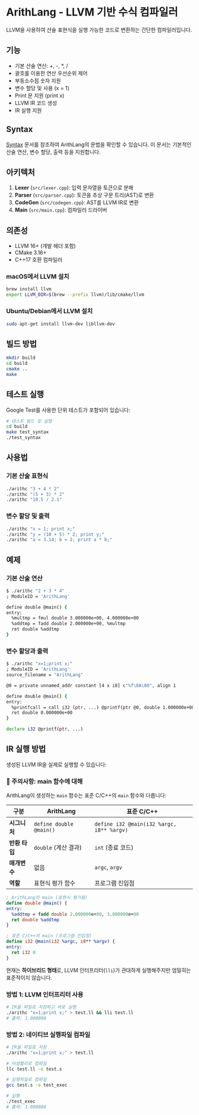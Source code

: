 # ArithLang - LLVM 기반 수식 컴파일러

LLVM을 사용하여 산술 표현식을 실행 가능한 코드로 변환하는 간단한 컴파일러입니다.

## 기능

- 기본 산술 연산: +, -, *, /
- 괄호를 이용한 연산 우선순위 제어
- 부동소수점 숫자 지원
- 변수 할당 및 사용 (x = 1)
- Print 문 지원 (print x)
- LLVM IR 코드 생성
- IR 실행 지원

## Syntax

[Syntax](syntax.md) 문서를 참조하여 ArithLang의 문법을 확인할 수 있습니다. 이 문서는 기본적인 산술 연산, 변수 할당, 출력 등을 지원합니다.

## 아키텍처

1. **Lexer** (`src/lexer.cpp`): 입력 문자열을 토큰으로 분해
2. **Parser** (`src/parser.cpp`): 토큰을 추상 구문 트리(AST)로 변환
3. **CodeGen** (`src/codegen.cpp`): AST를 LLVM IR로 변환
4. **Main** (`src/main.cpp`): 컴파일러 드라이버

## 의존성

- LLVM 16+ (개발 헤더 포함)
- CMake 3.16+
- C++17 호환 컴파일러

### macOS에서 LLVM 설치

```bash
brew install llvm
export LLVM_DIR=$(brew --prefix llvm)/lib/cmake/llvm
```

### Ubuntu/Debian에서 LLVM 설치

```bash
sudo apt-get install llvm-dev libllvm-dev
```

## 빌드 방법

```bash
mkdir build
cd build
cmake ..
make
```

## 테스트 실행

Google Test를 사용한 단위 테스트가 포함되어 있습니다:

```bash
# 테스트 빌드 및 실행
cd build
make test_syntax
./test_syntax
```

## 사용법

### 기본 산술 표현식
```bash
./arithc "3 + 4 * 2"
./arithc "(5 + 3) * 2"
./arithc "10.5 / 2.1"
```

### 변수 할당 및 출력
```bash
./arithc "x = 1; print x;"
./arithc "y = (10 + 5) * 2; print y;"
./arithc "a = 3.14; b = 2; print a * b;"
```

## 예제

### 기본 산술 연산
```bash
$ ./arithc "2 + 3 * 4"
; ModuleID = 'ArithLang'

define double @main() {
entry:
  %multmp = fmul double 3.000000e+00, 4.000000e+00
  %addtmp = fadd double 2.000000e+00, %multmp
  ret double %addtmp
}
```

### 변수 할당과 출력
```bash
$ ./arithc "x=1;print x;"
; ModuleID = 'ArithLang'
source_filename = "ArithLang"

@0 = private unnamed_addr constant [4 x i8] c"%f\0A\00", align 1

define double @main() {
entry:
  %printfcall = call i32 (ptr, ...) @printf(ptr @0, double 1.000000e+00)
  ret double 0.000000e+00
}

declare i32 @printf(ptr, ...)
```

## IR 실행 방법

생성된 LLVM IR을 실제로 실행할 수 있습니다:

### 📝 주의사항: main 함수에 대해

ArithLang이 생성하는 `main` 함수는 표준 C/C++의 `main` 함수와 다릅니다:

| 구분 | ArithLang | 표준 C/C++ |
|------|-----------|-------------|
| **시그니처** | `define double @main()` | `define i32 @main(i32 %argc, i8** %argv)` |
| **반환 타입** | `double` (계산 결과) | `int` (종료 코드) |
| **매개변수** | 없음 | `argc`, `argv` |
| **역할** | 표현식 평가 함수 | 프로그램 진입점 |

```llvm
; ArithLang의 main (표현식 평가용)
define double @main() {
entry:
  %addtmp = fadd double 2.000000e+00, 3.000000e+00
  ret double %addtmp
}

; 표준 C/C++의 main (프로그램 진입점)
define i32 @main(i32 %argc, i8** %argv) {
entry:
  ret i32 0
}
```

현재는 **하이브리드 형태**로, LLVM 인터프리터(`lli`)가 관대하게 실행해주지만 엄밀히는 표준적이지 않습니다.

### 방법 1: LLVM 인터프리터 사용
```bash
# IR을 파일로 저장하고 바로 실행
./arithc "x=1;print x;" > test.ll && lli test.ll
# 출력: 1.000000
```

### 방법 2: 네이티브 실행파일 컴파일
```bash
# IR을 파일로 저장
./arithc "x=1;print x;" > test.ll

# 어셈블리로 컴파일
llc test.ll -o test.s

# 실행파일로 컴파일
gcc test.s -o test_exec

# 실행
./test_exec
# 출력: 1.000000
```
